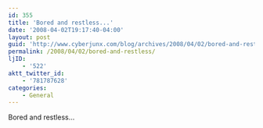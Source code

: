 ```yaml
---
id: 355
title: 'Bored and restless...'
date: '2008-04-02T19:17:40-04:00'
layout: post
guid: 'http://www.cyberjunx.com/blog/archives/2008/04/02/bored-and-restless/'
permalink: /2008/04/02/bored-and-restless/
ljID:
    - '522'
aktt_twitter_id:
    - '781787628'
categories:
    - General
---
```


Bored and restless…